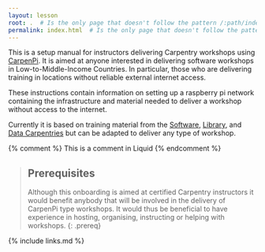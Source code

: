 ```yaml
---
layout: lesson
root: .  # Is the only page that doesn't follow the pattern /:path/index.html
permalink: index.html  # Is the only page that doesn't follow the pattern /:path/index.html
---
```

<p>

  This is a setup manual for instructors delivering Carpentry workshops using <a href="https://github.com/CarpenPi">CarpenPi</a>. 
  It is aimed at anyone interested in delivering software workshops in Low-to-Middle-Income Countries. 
  In particular, those who are delivering training in locations without reliable external internet access. 

  These instructions contain information on setting up a raspberry pi network containing the infrastructure and material needed to deliver a workshop without access to the internet. 
</p>

<p>
   Currently it is based on training material from the <a href="{{ site.swc_site }}">Software</a>,
  <a href="{{ site.lc_site }}">Library</a>, and <a href="{{ site.dc_site }}">Data Carpentries</a> but can be adapted to deliver any type of workshop. 
</p>
<!-- this is an html comment -->

{% comment %} This is a comment in Liquid {% endcomment %}

> ## Prerequisites
>
> Although this onboarding is aimed at certified Carpentry instructors it would benefit anybody that will be involved in the delivery of CarpenPi type workshops. It would thus be beneficial to have experience in hosting, organising, instructing or helping with workshops.
{: .prereq}

{% include links.md %}
